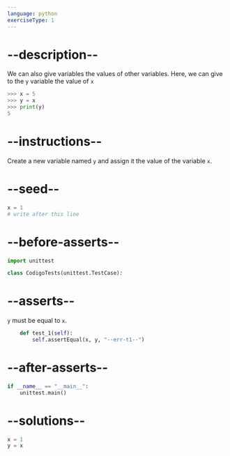 ```yaml
---
language: python
exerciseType: 1
---
```


# --description--

We can also give variables the values of other variables. Here, we can give to the `y` variable the value of `x`
```python
>>> x = 5
>>> y = x
>>> print(y)
5
```

# --instructions--

Create a new variable named `y` and assign it the value of the variable `x`.

# --seed--

```python
x = 1
# write after this line
```

# --before-asserts--

```python
import unittest

class CodigoTests(unittest.TestCase):
```

# --asserts--

`y` must be equal to `x`.

```python
    def test_1(self):
        self.assertEqual(x, y, "--err-t1--")
```

# --after-asserts--

```python
if __name__ == "__main__":
    unittest.main()
```

# --solutions--

```python
x = 1
y = x
```
